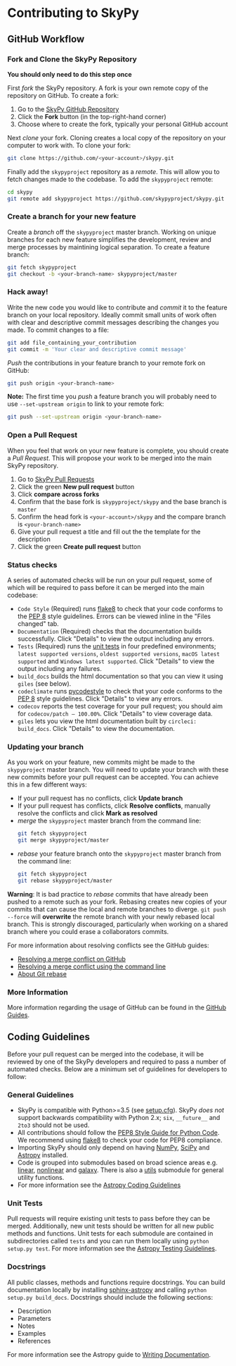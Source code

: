 Contributing to SkyPy
=======================

GitHub Workflow
---------------

### Fork and Clone the SkyPy Repository
**You should only need to do this step once**

First *fork* the SkyPy repository. A fork is your own remote copy of the repository on GitHub. To create a fork:

  1. Go to the [SkyPy GitHub Repository](https://github.com/skypyproject/skypy)
  2. Click the **Fork** button (in the top-right-hand corner)
  3. Choose where to create the fork, typically your personal GitHub account

Next *clone* your fork. Cloning creates a local copy of the repository on your computer to work with. To clone your fork:

  ```bash
  git clone https://github.com/<your-account>/skypy.git
  ```

Finally add the `skypyproject` repository as a *remote*. This will allow you to fetch changes made to the codebase. To add the `skypyproject` remote:

  ```bash
  cd skypy
  git remote add skypyproject https://github.com/skypyproject/skypy.git
  ```

### Create a branch for your new feature

Create a *branch* off the `skypyproject` master branch. Working on unique branches for each new feature simplifies the development, review and merge processes by maintining logical separation. To create a feature branch:

  ```bash
  git fetch skypyproject
  git checkout -b <your-branch-name> skypyproject/master
  ```

### Hack away!

Write the new code you would like to contribute and *commit* it to the feature branch on your local repository. Ideally commit small units of work often with clear and descriptive commit messages describing the changes you made. To commit changes to a file:

  ```bash
  git add file_containing_your_contribution
  git commit -m 'Your clear and descriptive commit message'
  ```

*Push* the contributions in your feature branch to your remote fork on GitHub:

  ```bash
  git push origin <your-branch-name>
  ```

**Note:** The first time you *push* a feature branch you will probably need to use `--set-upstream origin` to link to your remote fork:

  ```bash
  git push --set-upstream origin <your-branch-name>
  ```

### Open a Pull Request

When you feel that work on your new feature is complete, you should create a *Pull Request*. This will propose your work to be merged into the main SkyPy repository.

  1. Go to [SkyPy Pull Requests](https://github.com/skypyproject/skypy/pulls)
  2. Click the green **New pull request** button
  3. Click **compare across forks**
  4. Confirm that the base fork is `skypyproject/skypy` and the base branch is `master`
  5. Confirm the head fork is `<your-account>/skypy` and the compare branch is `<your-branch-name>`
  6. Give your pull request a title and fill out the the template for the description
  7. Click the green **Create pull request** button

### Status checks

A series of automated checks will be run on your pull request, some of which will be required to pass before it can be merged into the main codebase:

  - `Code Style` (Required) runs [flake8](https://flake8.pycqa.org/en/latest/) to check that your code conforms to the [PEP 8](https://www.python.org/dev/peps/pep-0008/) style guidelines. Errors can be viewed inline in the "Files changed" tab.
  - `Documentation` (Required) checks that the documentation builds successfully. Click "Details" to view the output including any errors.
  - `Tests` (Required) runs the [unit tests](#unit-tests) in four predefined environments; `latest supported versions`, `oldest supported versions`, `macOS latest supported` and `Windows latest supported`. Click "Details" to view the output including any failures.
  - `build_docs` builds the html documentation so that you can view it using `giles` (see below).
  - `codeclimate` runs [pycodestyle](https://pycodestyle.pycqa.org/en/latest/) to check that your code conforms to the [PEP 8](https://www.python.org/dev/peps/pep-0008/) style guidelines. Click "Details" to view any errors.
  - `codecov` reports the test coverage for your pull request; you should aim for `codecov/patch — 100.00%`. Click "Details" to view coverage data.
  - `giles` lets you view the html documentation built by `circleci: build_docs`. Click "Details" to view the documentation.

### Updating your branch

As you work on your feature, new commits might be made to the `skypyproject` master branch. You will need to update your branch with these new commits before your pull request can be accepted. You can achieve this in a few different ways:

  - If your pull request has no conflicts, click **Update branch**
  - If your pull request has conflicts, click **Resolve conflicts**, manually resolve the conflicts and click **Mark as resolved**
  - *merge* the `skypyproject` master branch from the command line:
    ```bash
    git fetch skypyproject
    git merge skypyproject/master
    ```
  - *rebase* your feature branch onto the `skypyproject` master branch from the command line:
    ```bash
    git fetch skypyproject
    git rebase skypyproject/master
    ```

**Warning**: It is bad practice to *rebase* commits that have already been pushed to a remote such as your fork. Rebasing creates new copies of your commits that can cause the local and remote branches to diverge. `git push --force` will **overwrite** the remote branch with your newly rebased local branch. This is strongly discouraged, particularly when working on a shared branch where you could erase a collaborators commits.

For more information about resolving conflicts see the GitHub guides:
  - [Resolving a merge conflict on GitHub](https://help.github.com/en/github/collaborating-with-issues-and-pull-requests/resolving-a-merge-conflict-on-github)
  - [Resolving a merge conflict using the command line](https://help.github.com/en/github/collaborating-with-issues-and-pull-requests/resolving-a-merge-conflict-using-the-command-line)
  - [About Git rebase](https://help.github.com/en/github/using-git/about-git-rebase)

### More Information

More information regarding the usage of GitHub can be found in the [GitHub Guides](https://guides.github.com/).

Coding Guidelines
-----------------

Before your pull request can be merged into the codebase, it will be reviewed by one of the SkyPy developers and required to pass a number of automated checks. Below are a minimum set of guidelines for developers to follow:

### General Guidelines

- SkyPy is compatible with Python>=3.5 (see [setup.cfg](setup.cfg)). SkyPy *does not* support backwards compatibility with Python 2.x; `six`, `__future__` and `2to3` should not be used.
- All contributions should follow the [PEP8 Style Guide for Python Code](https://www.python.org/dev/peps/pep-0008/). We recommend using [flake8](https://flake8.pycqa.org/) to check your code for PEP8 compliance.
- Importing SkyPy should only depend on having [NumPy](https://www.numpy.org), [SciPy](https://www.scipy.org/) and [Astropy](https://www.astropy.org/) installed.
- Code is grouped into submodules based on broad science areas e.g. [linear](skypy/linear), [nonlinear](skypy/nonlinear) and [galaxy](skypy/galaxy). There is also a [utils](skypy/utils) submodule for general utility functions.
- For more information see the [Astropy Coding Guidelines](http://docs.astropy.org/en/latest/development/codeguide.html)

### Unit Tests

Pull requests will require existing unit tests to pass before they can be merged. Additionally, new unit tests should be written for all new public methods and functions. Unit tests for each submodule are contained in subdirectories called `tests` and you can run them locally using `python setup.py test`. For more information see the [Astropy Testing Guidelines](https://docs.astropy.org/en/stable/development/testguide.html).

### Docstrings

All public classes, methods and functions require docstrings. You can build documentation locally by installing [sphinx-astropy](https://github.com/astropy/sphinx-astropy) and calling `python setup.py build_docs`. Docstrings should include the following sections:

  - Description
  - Parameters
  - Notes
  - Examples
  - References

For more information see the Astropy guide to [Writing Documentation](https://docs.astropy.org/en/stable/development/docguide.html).
